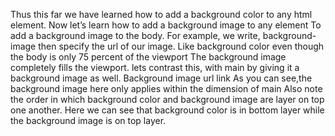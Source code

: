 Thus this far we have learned how to add a background color to any html element. 
Now let’s learn how to add a background image to any element
To add a background image to the body.
For example, we write, background-image then specify the url of our image.
Like background color even though the body is only 75 percent of the viewport
The background image completely fills the viewport. 
lets contrast this, with main by giving it a background image as well. 
Background image url link
As you can see,the  background image here only applies within the dimension of main
Also note the order in which background color and background image are layer on top one another. 
Here we can see that background color is in bottom layer while the background image is on  top layer.
